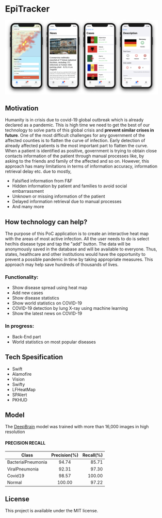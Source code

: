 # EpiTracker

![Screenshot](screen.png?raw=true "Title")

## Motivation

Humanity is in crisis due to covid-19 global outbreak which is already declared as a pandemic. This is high time we need to get the best of our technology to solve parts of this global crisis and **prevent similar crises in future**. One of the most difficult challenges for any government of the affected counties is to flatten the curve of infection. Early detection of already affected patients is the most important part to flatten the curve. When a patient is identified as positive, government is trying to obtain close contacts information of the patient through manual processes like, by asking to the friends and family of the affected and so on. However, this approach has many limitations in terms of information accuracy, information retrieval delay etc. due to mostly,

* Falsified information from F&F
* Hidden information by patient and families to avoid social embarrassment
* Unknown or missing information of the patient
* Delayed information retrieval due to manual processes
* And many more

## How technology can help?

The purpose of this PoC application is to create an interactive heat map with the areas of most active infection. All the user needs to do is select her/his disease type and tap the "add" button. The data will be anonymously saved in the database and will be available to everyone. Thus, states, healthcare and other institutions would have the opportunity to prevent a possible pandemic in time by taking appropriate measures. This approach may help save hundreds of thousands of lives.

### Functionality:
* Show disease spread using heat map
* Add new cases 
* Show disease statistics 
* Show world statistics on COVID-19
* COVID-19 detection by lung X-ray using machine learning 
* Show the latest news on COVID-19 

### In progress:
* Back-End part 
* World statistics on most popular diseases

## Tech Spesification

* Swift
* Alamofire
* Vision
* Swifty
* LFHeatMap
* SPAlert
* PKHUD

## Model
The [DeepBrain](https://github.com/skytells-research/Covid19-AI-Detection) model was trained with more than 16,000 images in high resolution

#### PRECISION RECALL
| Class   |      Precision(%)      |  Recall(%) |
|----------|:-------------:|------:|
| BacterialPneumonia |  94.74 | 85.71 |
| ViralPneumonia |    92.31   |   97.30 |
| Covid19 | 98.57 |    100.00 |
| Normal | 100.00 |    97.22 |

## License
This project is available under the MIT license.
